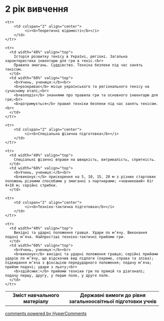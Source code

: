 <div id="hypercomments_widget" class="js-hypercomments-widget invisible"></div>

2 рік вивчення
=============================

<table>
  <body>
    <tr>
      <td width="40%" align="center">
        <b>Зміст навчального матеріалу</b>
      </td>
      <td width="60%" align="center" valign="top">
        <b>Державні вимоги до рівня загальноосвітньої підготовки учнів</b>
      </td>
    </tr>

    <tr>
    	<td colspan="2" align="center">
    		 <i><b>Теоретичні відомості</b></i>
    	</td>
    </tr>

    <tr>
      <td width="40%" valign="top">
        Історія розвитку тенісу в Україні, регіоні. Загальна характеристика інвентарю для гри в теніс.<br>
        Правила змагань. Суддівство. Техніка безпеки під час занять тенісом.
      </td>
      <td width="60%" valign="top">
        <b>Учень, учениця:</b><br>
        <b>розкриває</b> місце українського та регіонального тенісу на сучасному етапі;<br>
        <b>володіє</b> знаннями про правила гри та основного інвентарю для гри;<br>
        <b>дотримується</b> правил техніки безпеки під час занять тенісом.<br>
      </td>
    </tr>

    <tr>
    	<td colspan="2" align="center">
    		 <i><b>Спеціальна фізична підготовка</b></i>
    	</td>
    </tr>

    <tr>
      <td width="40%" valign="top">
        Спеціальні фізичні вправи на швидкість, витривалість, спритність.
      </td>
      <td width="60%" valign="top">
        <b>Учень, учениця:</b><br>
        <b>виконує:</b> прискорення на 5, 10, 15, 20 м з різних стартових положень різними способами у змаганні з партнерами; «човниковий» біг 4×10 м; серійні стрибки.
      </td>

    <tr>
    	<td colspan="2" align="center">
    		 <i><b>Техніко-тактична підготовка</b></i>
    	</td>
    </tr>

    <tr>
      <td width="40%" valign="top">
        Вихідні та ударні положення гравця. Удари по м’ячу. Виконання подачі м’яча. Найпростіші техніко-тактичні прийоми гри.
      </td>
      <td width="60%" valign="top">
        <b>Учень, учениця:</b><br>
        <b>виконує</b> вихідні та ударні положення гравця; серійні прийоми ударів по м’ячу, що відскочив вид підлоги (окремо, справа та зліва); підкидання м’яча з фіксацією передударного положення; подачу м’яча; прийом подачі; удари з льоту;<br>
        <b>здійснює:</b> прийоми техніки гри по прямій та діагоналі; подачу першу, другу, у перше поле, у друге поле.
      </td>
    </tr>
  </body>
</table>

<div class="js-hypercomments-container">
    <a href="http://hypercomments.com" class="hc-link" title="comments widget">comments powered by HyperComments</a>
</div>